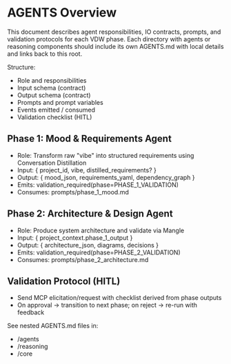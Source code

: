 # AGENTS Overview

This document describes agent responsibilities, IO contracts, prompts, and validation protocols for each VDW phase. Each directory with agents or reasoning components should include its own AGENTS.md with local details and links back to this root.

Structure:
- Role and responsibilities
- Input schema (contract)
- Output schema (contract)
- Prompts and prompt variables
- Events emitted / consumed
- Validation checklist (HITL)

## Phase 1: Mood & Requirements Agent
- Role: Transform raw "vibe" into structured requirements using Conversation Distillation
- Input: { project_id, vibe, distilled_requirements? }
- Output: { mood_json, requirements_yaml, dependency_graph }
- Emits: validation_required(phase=PHASE_1_VALIDATION)
- Consumes: prompts/phase_1_mood.md

## Phase 2: Architecture & Design Agent
- Role: Produce system architecture and validate via Mangle
- Input: { project_context.phase_1_output }
- Output: { architecture_json, diagrams, decisions }
- Emits: validation_required(phase=PHASE_2_VALIDATION)
- Consumes: prompts/phase_2_architecture.md

## Validation Protocol (HITL)
- Send MCP elicitation/request with checklist derived from phase outputs
- On approval -> transition to next phase; on reject -> re-run with feedback

See nested AGENTS.md files in:
- /agents
- /reasoning
- /core
